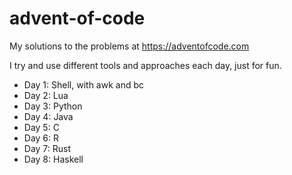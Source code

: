 # advent-of-code
My solutions to the problems at <https://adventofcode.com>

I try and use different tools and approaches each day, just for fun.

- Day 1: Shell, with awk and bc
- Day 2: Lua
- Day 3: Python
- Day 4: Java
- Day 5: C
- Day 6: R
- Day 7: Rust
- Day 8: Haskell

